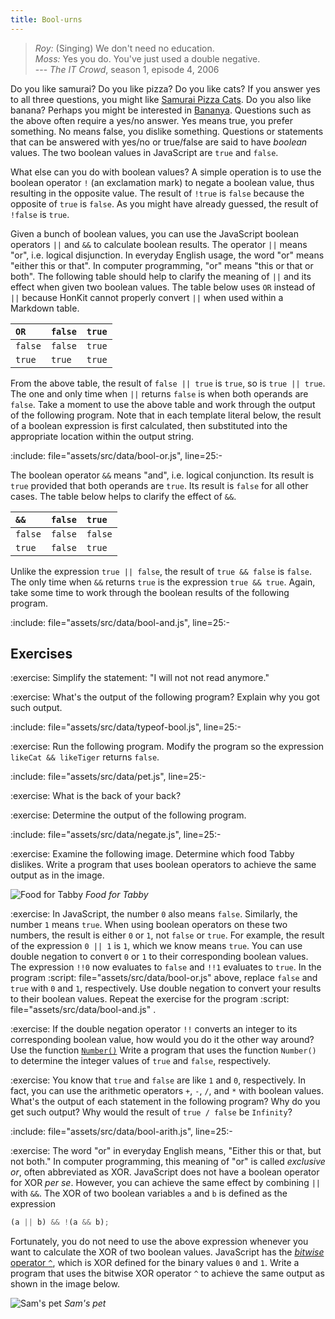 ```yaml
---
title: Bool-urns
---
```


> _Roy:_ (Singing) We don't need no education.\
> _Moss:_ Yes you do. You've just used a double negative.\
> --- _The IT Crowd_, season 1, episode 4, 2006

Do you like samurai? Do you like pizza? Do you like cats? If you answer yes to
all three questions, you might like [Samurai Pizza Cats][SamuraiPizzaCats]. Do
you also like banana? Perhaps you might be interested in [Bananya][Bananya].
Questions such as the above often require a yes/no answer. Yes means true, you
prefer something. No means false, you dislike something. Questions or statements
that can be answered with yes/no or true/false are said to have _boolean_
values. The two boolean values in JavaScript are `true` and `false`.

What else can you do with boolean values? A simple operation is to use the
boolean operator `!` (an exclamation mark) to negate a boolean value, thus
resulting in the opposite value. The result of `!true` is `false` because the
opposite of `true` is `false`. As you might have already guessed, the result of
`!false` is `true`.

Given a bunch of boolean values, you can use the JavaScript boolean operators
`||` and `&&` to calculate boolean results. The operator `||` means "or", i.e.
logical disjunction. In everyday English usage, the word "or" means "either this
or that". In computer programming, "or" means "this or that or both". The
following table should help to clarify the meaning of `||` and its effect when
given two boolean values. The table below uses `OR` instead of `||` because
HonKit cannot properly convert `||` when used within a Markdown table.

| `OR`    | `false` | `true` |
| :------ | :------ | :----- |
| `false` | `false` | `true` |
| `true`  | `true`  | `true` |

From the above table, the result of `false || true` is `true`, so is
`true || true`. The one and only time when `||` returns `false` is when both
operands are `false`. Take a moment to use the above table and work through the
output of the following program. Note that in each template literal below, the
result of a boolean expression is first calculated, then substituted into the
appropriate location within the output string.

:include: file="assets/src/data/bool-or.js", line=25:-

The boolean operator `&&` means "and", i.e. logical conjunction. Its result is
`true` provided that both operands are `true`. Its result is `false` for all
other cases. The table below helps to clarify the effect of `&&`.

| `&&`    | `false` | `true`  |
| :------ | :------ | :------ |
| `false` | `false` | `false` |
| `true`  | `false` | `true`  |

Unlike the expression `true || false`, the result of `true && false` is `false`.
The only time when `&&` returns `true` is the expression `true && true`. Again,
take some time to work through the boolean results of the following program.

:include: file="assets/src/data/bool-and.js", line=25:-

<!--=========================================================================-->

## Exercises

<!-- prettier-ignore-start -->
:exercise:
Simplify the statement: "I will not not read anymore."
<!-- prettier-ignore-end -->

<!-- prettier-ignore-start -->
:exercise:
What's the output of the following program? Explain why you got such output.
<!-- prettier-ignore-end -->

:include: file="assets/src/data/typeof-bool.js", line=25:-

<!-- prettier-ignore-start -->
:exercise:
Run the following program. Modify the program so the expression
`likeCat && likeTiger` returns `false`.
<!-- prettier-ignore-end -->

:include: file="assets/src/data/pet.js", line=25:-

<!-- prettier-ignore-start -->
:exercise:
What is the back of your back?
<!-- prettier-ignore-end -->

<!-- prettier-ignore-start -->
:exercise:
Determine the output of the following program.
<!-- prettier-ignore-end -->

:include: file="assets/src/data/negate.js", line=25:-

<!-- prettier-ignore-start -->
:exercise:
Examine the following image. Determine which food Tabby dislikes. Write a
program that uses boolean operators to achieve the same output as in the image.
<!-- prettier-ignore-end -->

<!-- prettier-ignore-start -->
![Food for Tabby](data/food.png "Food for Tabby")
_Food for Tabby_
<!-- prettier-ignore-end -->

<!-- prettier-ignore-start -->
:exercise:
In JavaScript, the number `0` also means `false`. Similarly, the number `1`
means `true`. When using boolean operators on these two numbers, the result is
either `0` or `1`, not `false` or `true`. For example, the result of the
expression `0 || 1` is `1`, which we know means `true`. You can use double
negation to convert `0` or `1` to their corresponding boolean values. The
expression `!!0` now evaluates to `false` and `!!1` evaluates to `true`. In the
program
:script: file="assets/src/data/bool-or.js"
above, replace `false` and `true` with `0` and `1`, respectively. Use double
negation to convert your results to their boolean values. Repeat the exercise
for the program
:script: file="assets/src/data/bool-and.js"
.
<!-- prettier-ignore-end -->

<!-- prettier-ignore-start -->
:exercise:
If the double negation operator `!!` converts an integer to its corresponding
boolean value, how would you do it the other way around? Use the function
[`Number()`][Number] Write a program that uses the function `Number()` to
determine the integer values of `true` and `false`, respectively.
<!-- prettier-ignore-end -->

<!-- prettier-ignore-start -->
:exercise:
You know that `true` and `false` are like `1` and `0`, respectively. In fact,
you can use the arithmetic operators `+`, `-`, `/`, and `*` with boolean values.
What's the output of each statement in the following program? Why do you get
such output? Why would the result of `true / false` be `Infinity`?
<!-- prettier-ignore-end -->

:include: file="assets/src/data/bool-arith.js", line=25:-

<!-- prettier-ignore-start -->
:exercise:
The word "or" in everyday English means, "Either this or that, but not both." In
computer programming, this meaning of "or" is called _exclusive or_, often
abbreviated as XOR. JavaScript does not have a boolean operator for XOR _per
se_. However, you can achieve the same effect by combining `||` with `&&`. The
XOR of two boolean variables `a` and `b` is defined as the expression
<!-- prettier-ignore-end -->

```js
(a || b) && !(a && b);
```

Fortunately, you do not need to use the above expression whenever you want to
calculate the XOR of two boolean values. JavaScript has the [_bitwise_ operator
`^`][xor], which is XOR defined for the binary values `0` and `1`. Write a
program that uses the bitwise XOR operator `^` to achieve the same output as
shown in the image below.

<!-- prettier-ignore-start -->
![Sam's pet](data/pet.png "Sam's pet")
_Sam's pet_
<!-- prettier-ignore-end -->

<!--=========================================================================-->

<!-- prettier-ignore-start -->
[Bananya]: https://en.wikipedia.org/wiki/Bananya
[Number]: https://developer.mozilla.org/en-US/docs/Web/JavaScript/Reference/Global_Objects/Number
[SamuraiPizzaCats]: https://en.wikipedia.org/wiki/Samurai_Pizza_Cats
[xor]: https://developer.mozilla.org/en-US/docs/Web/JavaScript/Reference/Operators/Bitwise_XOR
<!-- prettier-ignore-end -->
